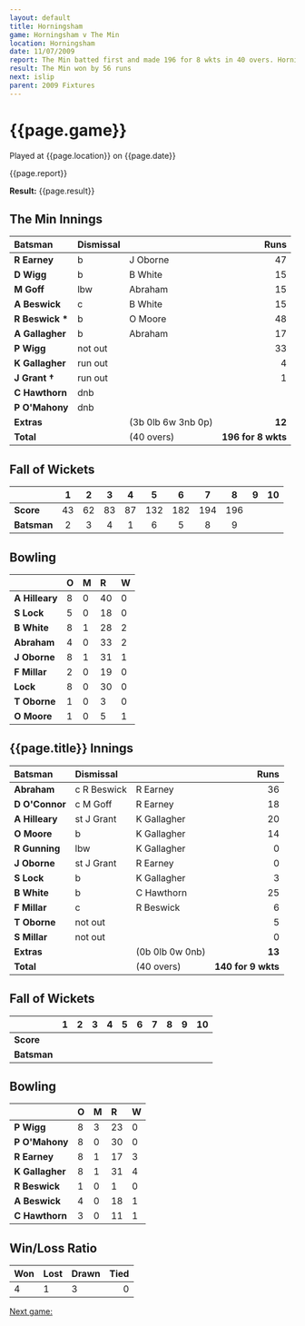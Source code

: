 ```yaml
---
layout: default
title: Horningsham
game: Horningsham v The Min
location: Horningsham
date: 11/07/2009
report: The Min batted first and made 196 for 8 wkts in 40 overs. Horningsham replied with 140 for 9 wkts in 40 overs
result: The Min won by 56 runs
next: islip
parent: 2009 Fixtures
---
```


# {{page.game}}

Played at {{page.location}} on {{page.date}}

{{page.report}}

**Result:** {{page.result}}

## The Min Innings

| Batsman | Dismissal |  | Runs |
|:---|:---|---|---:|
| **R Earney** | b | J Oborne | 47 |
| **D Wigg** | b | B White | 15 |
| **M Goff** | lbw | Abraham | 15 |
| **A Beswick** | c | B White | 15 |
| **R Beswick &#42;** | b | O Moore | 48 |
| **A Gallagher** | b | Abraham | 17 |
| **P Wigg** | not out |  | 33 |
| **K Gallagher** | run out |  | 4 |
| **J Grant &#8224;** | run out |  | 1 |
| **C Hawthorn** | dnb |  |  |
| **P O'Mahony** | dnb |  |  |
| **Extras** | | (3b 0lb 6w 3nb 0p) | **12** |
| **Total** | | (40 overs) | **196 for 8 wkts** |

## Fall of Wickets

| | 1 | 2 | 3 | 4 | 5 | 6 | 7 | 8 | 9 | 10 |
|---|:---:|:---:|:---:|:---:|:---:|:---:|:---:|:---:|:---:|:---:|
| **Score** | 43 | 62 | 83 | 87 | 132 | 182 | 194 | 196 |  |  |
| **Batsman** | 2 | 3 | 4 | 1 | 6 | 5 | 8 | 9 |  |  |

## Bowling

| | O | M | R | W |
|---|:---|:---|:---|:---|
| **A Hilleary** | 8 | 0 | 40 | 0 |
| **S Lock** | 5 | 0 | 18 | 0 |
| **B White** | 8 | 1 | 28 | 2 |
| **Abraham** | 4 | 0 | 33 | 2 |
| **J Oborne** | 8 | 1 | 31 | 1 |
| **F Millar** | 2 | 0 | 19 | 0 |
| **Lock** | 8 | 0 | 30 | 0 |
| **T Oborne** | 1 | 0 | 3 | 0 |
| **O Moore** | 1 | 0 | 5 | 1 |

## {{page.title}} Innings

| Batsman | Dismissal |  | Runs |
|:---|:---|---|---:|
| **Abraham** | c R Beswick | R Earney | 36 |
| **D O'Connor** | c M Goff | R Earney | 18 |
| **A Hilleary** | st J Grant | K Gallagher | 20 |
| **O Moore** | b | K Gallagher | 14 |
| **R Gunning** | lbw | K Gallagher | 0 |
| **J Oborne** | st J Grant | R Earney  | 0 |
| **S Lock** | b | K Gallagher | 3 |
| **B White** | b | C Hawthorn | 25 |
| **F Millar** | c | R Beswick | 6 |
| **T Oborne** | not out |  | 5 |
| **S Millar** | not out |  | 0 |
| **Extras** | | (0b 0lb 0w 0nb) | **13** |
| **Total** | | (40 overs) | **140 for 9 wkts** |

## Fall of Wickets

| | 1 | 2 | 3 | 4 | 5 | 6 | 7 | 8 | 9 | 10 |
|---|:---:|:---:|:---:|:---:|:---:|:---:|:---:|:---:|:---:|:---:|
| **Score** |  |  |  |  |  |  |  |  |  |  |
| **Batsman** |  |  |  |  |  |  |  |  |  |  |

## Bowling

| | O | M | R | W |
|---|:---|:---|:---|:---|
| **P Wigg** | 8 | 3 | 23 | 0 |
| **P O'Mahony** | 8 | 0 | 30 | 0 |
| **R Earney** | 8 | 1 | 17 | 3 |
| **K Gallagher** | 8 | 1 | 31 | 4 |
| **R Beswick** | 1 | 0 | 1 | 0 |
| **A Beswick** | 4 | 0 | 18 | 1 |
| **C Hawthorn** | 3 | 0 | 11 | 1 |

## Win/Loss Ratio

| Won | Lost | Drawn | Tied |
|:---|:---|:---|---:|
| 4 | 1 | 3 | 0 |

[Next game:]({{page.next}})